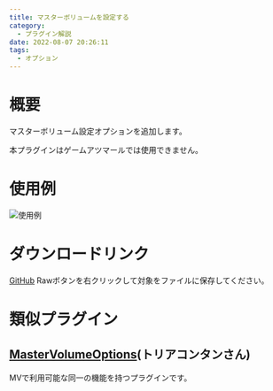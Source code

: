 ```yaml
---
title: マスターボリュームを設定する
category:
  - プラグイン解説
date: 2022-08-07 20:26:11
tags:
  - オプション
---
```


# 概要

マスターボリューム設定オプションを追加します。

本プラグインはゲームアツマールでは使用できません。

# 使用例

![使用例](master-volume.png "使用例")

# ダウンロードリンク

[GitHub](https://github.com/elleonard/DarkPlasma-MZ-Plugins/blob/release/DarkPlasma_MasterVolume.js)
Rawボタンを右クリックして対象をファイルに保存してください。

# 類似プラグイン

## [MasterVolumeOptions](https://github.com/triacontane/RPGMakerMV/blob/master/MasterVolumeOption.js)(トリアコンタンさん)

MVで利用可能な同一の機能を持つプラグインです。
